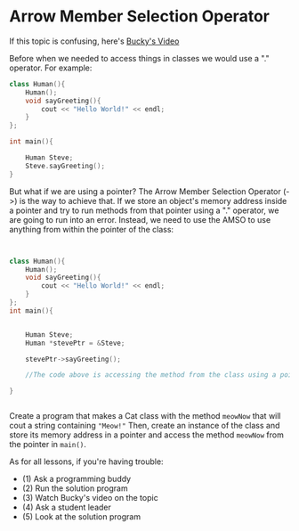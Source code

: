# Arrow Member Selection Operator

If this topic is confusing, here's [Bucky's Video](https://www.youtube.com/watch?v=2RP4f9beidc&list=PLAE85DE8440AA6B83&index=42)


Before when we needed to access things in classes we would use a "." operator. For example:


```cpp
class Human(){
    Human();
    void sayGreeting(){
        cout << "Hello World!" << endl;
    }
};

int main(){

    Human Steve;
    Steve.sayGreeting();
}
```

But what if we are using a pointer? The Arrow Member Selection Operator (->) is the way to achieve that.
If we store an object's memory address inside a pointer and try to run methods from that pointer using a "." operator, we are going to run into an error. Instead, we need to use the AMSO to use anything from within the pointer of the class:

```cpp


class Human(){
    Human();
    void sayGreeting(){
        cout << "Hello World!" << endl;
    }
};
int main(){


    Human Steve;
    Human *stevePtr = &Steve;

    stevePtr->sayGreeting();

    //The code above is accessing the method from the class using a pointer.

}



```

Create a program that makes a Cat class with the method `meowNow` that will cout a string containing `"Meow!"`
Then, create an instance of the class and store its memory address in a pointer and access the method `meowNow` from the pointer in `main()`.

As for all lessons, if you're having trouble:
- (1) Ask a programming buddy
- (2) Run the solution program
- (3) Watch Bucky's video on the topic
- (4) Ask a student leader
- (5) Look at the solution program
